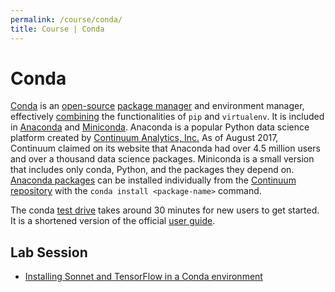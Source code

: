 ```yaml
---
permalink: /course/conda/
title: Course | Conda
---
```

# Conda

[Conda](https://conda.io/) is an [open-source](https://github.com/conda/conda) [package manager](https://en.wikipedia.org/wiki/Package_manager) and environment manager, effectively [combining](https://conda.io/docs/_downloads/conda-pip-virtualenv-translator.html) the functionalities of `pip` and `virtualenv`. It is included in [Anaconda](https://www.continuum.io/what-is-anaconda) and [Miniconda](https://conda.io/miniconda.html). Anaconda is a popular Python data science platform created by [Continuum Analytics, Inc.](https://www.continuum.io/) As of August 2017, Continuum claimed on its website that Anaconda had over 4.5 million users and over a thousand data science packages. Miniconda is a small version that includes only conda, Python, and the packages they depend on. [Anaconda packages](https://docs.continuum.io/anaconda/packages/pkg-docs) can be installed individually from the [Continuum repository](https://repo.continuum.io/pkgs/) with the `conda install <package-name>` command.

The conda [test drive](https://conda.io/docs/test-drive.html) takes around 30 minutes for new users to get started. It is a shortened version of the official [user guide](https://conda.io/docs/using/using.html).

## Lab Session

* [Installing Sonnet and TensorFlow in a Conda environment](http://realai.org/course/lab/conda-tf-snt/)

